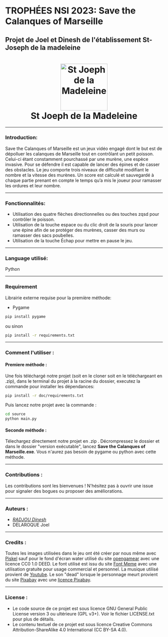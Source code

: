# TROPHÉES NSI 2023: Save the Calanques of Marseille 

## Projet de Joel et Dinesh de l'établissement St-Joseph de la madeleine 

<h1 align="center">
  <a href="https://www.stjomadeleine.org/fr/"><img src="https://www.stjomadeleine.org/_2/images/logo-small.png" alt="St Joeph de la Madeleine" width="150"></a>
  <br>
  <b>St Joeph de la Madeleine</b>
</h1>


---
### Introduction: 

Save the Calanques of Marseille est un jeux vidéo engagé dont le but est de dépolluer les calanques de Marseille tout en contrôlant un petit poisson. Celui-ci étant constamment pourchassé par une murène, une espèce invasive. Pour se défendre il est capable de lancer des épines et de casser des obstacles. Le jeu comporte trois niveaux de difficulté modifiant le nombre et la vitesse des murènes. Un score est calculé et sauvegardé à chaque partie prenant en compte le temps qu’a mis le joueur pour ramasser les ordures et leur nombre. 

---
### Fonctionnalités:
- Utilisation des quatre flèches directionnelles ou des touches zqsd pour contrôler le poisson.
- Utilisation de la touche espace ou du clic droit de la souris pour lancer une épine afin de se protéger des murènes, casser des murs ou ramasser des sacs poubelles.
- Utilisation de la touche Échap pour mettre en pause le jeu.
---

### Language utilisé:
Python

---
### Requirement

Librairie externe requise pour la première méthode:

- Pygame
```bash
pip install pygame
```
ou sinon
```bash
pip install -r requirements.txt
```

---
### Comment l'utiliser :
#### Premiere méthode :

Une fois téléchargé notre projet (soit en le cloner soit en le téléchargeant en .zip), dans le terminal du projet à la racine du dossier, executez la commande pour installer les dépendances:
```bash
pip install -r doc/requirements.txt
```
Puis lancez notre projet avec la commande :
```bash
cd source
python main.py
```


#### Seconde méthode :
Télechargez directement notre projet en .zip . Décrompressez le dossier et dans le dossier "version exécutable", lancez **Save the Calanques of Marseille.exe**. Vous n'aurez pas besoin de pygame ou python avec cette méthode.



---
### Contributions :
Les contributions sont les bienvenues ! N'hésitez pas à ouvrir une issue pour signaler des bogues ou proposer des améliorations.

---
### Auteurs :
- [*RADJOU Dinesh*](https://dineshradj.eu)
- DELAROQUE Joel

---
### Credits :
Toutes les images utilisées dans le jeu ont été créer par nous même avec [Piskel](https://www.piskelapp.com/) sauf pour le fond d'écran water utilisé du site [opengamear](https://opengameart.org/content/animated-water-texture-128px) avec une licence CC0 1.0 DEED.
Le font utilisé est issu du site [Font Meme](https://fontmeme.com/fonts/arcade-classic-pizzadude-font/) avec une utilisation gratuite pour usage commercial et personnel.
La musique utilisé provient de [Youtube](https://www.youtube.com/watch?v=A8m39AUmZBA&ab_channel=cookieenchanter).
Le son "dead" lorsque le personnage meurt provient du site [Pixabay](https://pixabay.com/sound-effects/negative-beeps-6008/) avec une [licence Pixabay](https://pixabay.com/service/license-summary/).

---
### License :
- Le code source de ce projet est sous licence GNU General Public License version 3 ou ultérieure (GPL v3+). Voir le fichier LICENSE.txt pour plus de détails.
- Le contenu textuel de ce projet est sous licence Creative Commons Attribution-ShareAlike 4.0 International (CC BY-SA 4.0).
